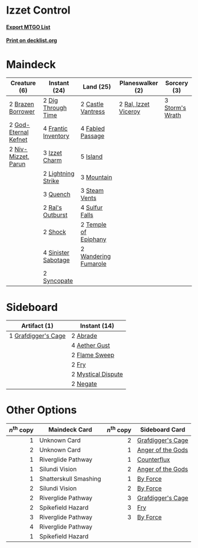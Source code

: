 # Izzet Control

#### [Export MTGO List](../collection/Izzet%20Control/Izzet%20Control.txt)
#### [Print on decklist.org](http://decklist.org/?deckmain=2%09Brazen%20Borrower%0A2%09Castle%20Vantress%0A2%09Dig%20Through%20Time%0A4%09Fabled%20Passage%0A4%09Frantic%20Inventory%0A2%09God-Eternal%20Kefnet%0A5%09Island%0A3%09Izzet%20Charm%0A2%09Lightning%20Strike%0A3%09Mountain%0A2%09Niv-Mizzet,%20Parun%0A3%09Quench%0A2%09Ral's%20Outburst%0A2%09Ral,%20Izzet%20Viceroy%0A2%09Shock%0A4%09Sinister%20Sabotage%0A3%09Steam%20Vents%0A3%09Storm's%20Wrath%0A4%09Sulfur%20Falls%0A2%09Syncopate%0A2%09Temple%20of%20Epiphany%0A2%09Wandering%20Fumarole&deckside=2%09Abrade%0A4%09Aether%20Gust%0A2%09Flame%20Sweep%0A2%09Fry%0A1%09Grafdigger's%20Cage%0A2%09Mystical%20Dispute%0A2%09Negate)
# Maindeck

|                                         Creature (6)                                          |                                         Instant (24)                                         |                                           Land (25)                                           |                                       Planeswalker (2)                                        |                                       Sorcery (3)                                        |
|-----------------------------------------------------------------------------------------------|----------------------------------------------------------------------------------------------|-----------------------------------------------------------------------------------------------|-----------------------------------------------------------------------------------------------|------------------------------------------------------------------------------------------|
|2 [Brazen Borrower](http://gatherer.wizards.com/Pages/Card/Details.aspx?multiverseid=473001)   |2 [Dig Through Time](http://gatherer.wizards.com/Pages/Card/Details.aspx?multiverseid=386518) |2 [Castle Vantress](http://gatherer.wizards.com/Pages/Card/Details.aspx?multiverseid=473204)   |2 [Ral, Izzet Viceroy](http://gatherer.wizards.com/Pages/Card/Details.aspx?multiverseid=452945)|3 [Storm's Wrath](http://gatherer.wizards.com/Pages/Card/Details.aspx?multiverseid=476408)|
|2 [God-Eternal Kefnet](http://gatherer.wizards.com/Pages/Card/Details.aspx?multiverseid=460980)|4 [Frantic Inventory](http://gatherer.wizards.com/Pages/Card/Details.aspx?multiverseid=485373)|4 [Fabled Passage](http://gatherer.wizards.com/Pages/Card/Details.aspx?multiverseid=473206)    |                                                                                               |                                                                                          |
|2 [Niv-Mizzet, Parun](http://gatherer.wizards.com/Pages/Card/Details.aspx?multiverseid=452942) |3 [Izzet Charm](http://gatherer.wizards.com/Pages/Card/Details.aspx?multiverseid=338413)      |5 [Island](http://gatherer.wizards.com/Pages/Card/Details.aspx?multiverseid=439857)            |                                                                                               |                                                                                          |
|                                                                                               |2 [Lightning Strike](http://gatherer.wizards.com/Pages/Card/Details.aspx?multiverseid=383299) |3 [Mountain](http://gatherer.wizards.com/Pages/Card/Details.aspx?multiverseid=439859)          |                                                                                               |                                                                                          |
|                                                                                               |3 [Quench](http://gatherer.wizards.com/Pages/Card/Details.aspx?multiverseid=457192)           |3 [Steam Vents](http://gatherer.wizards.com/Pages/Card/Details.aspx?multiverseid=405109)       |                                                                                               |                                                                                          |
|                                                                                               |2 [Ral's Outburst](http://gatherer.wizards.com/Pages/Card/Details.aspx?multiverseid=461139)   |4 [Sulfur Falls](http://gatherer.wizards.com/Pages/Card/Details.aspx?multiverseid=443135)      |                                                                                               |                                                                                          |
|                                                                                               |2 [Shock](http://gatherer.wizards.com/Pages/Card/Details.aspx?multiverseid=129732)            |2 [Temple of Epiphany](http://gatherer.wizards.com/Pages/Card/Details.aspx?multiverseid=442808)|                                                                                               |                                                                                          |
|                                                                                               |4 [Sinister Sabotage](http://gatherer.wizards.com/Pages/Card/Details.aspx?multiverseid=452804)|2 [Wandering Fumarole](http://gatherer.wizards.com/Pages/Card/Details.aspx?multiverseid=407692)|                                                                                               |                                                                                          |
|                                                                                               |2 [Syncopate](http://gatherer.wizards.com/Pages/Card/Details.aspx?multiverseid=442955)        |                                                                                               |                                                                                               |                                                                                          |


# Sideboard

|                                         Artifact (1)                                         |                                        Instant (14)                                         |
|----------------------------------------------------------------------------------------------|---------------------------------------------------------------------------------------------|
|1 [Grafdigger's Cage](http://gatherer.wizards.com/Pages/Card/Details.aspx?multiverseid=278452)|2 [Abrade](http://gatherer.wizards.com/Pages/Card/Details.aspx?multiverseid=430772)          |
|                                                                                              |4 [Aether Gust](http://gatherer.wizards.com/Pages/Card/Details.aspx?multiverseid=466796)     |
|                                                                                              |2 [Flame Sweep](http://gatherer.wizards.com/Pages/Card/Details.aspx?multiverseid=466893)     |
|                                                                                              |2 [Fry](http://gatherer.wizards.com/Pages/Card/Details.aspx?multiverseid=466894)             |
|                                                                                              |2 [Mystical Dispute](http://gatherer.wizards.com/Pages/Card/Details.aspx?multiverseid=473020)|
|                                                                                              |2 [Negate](http://gatherer.wizards.com/Pages/Card/Details.aspx?multiverseid=423707)          |


# Other Options

|*n*<sup>th</sup> copy|    Maindeck Card    |*n*<sup>th</sup> copy|                                       Sideboard Card                                       |
|--------------------:|---------------------|--------------------:|--------------------------------------------------------------------------------------------|
|                    1|Unknown Card         |                    2|[Grafdigger's Cage](http://gatherer.wizards.com/Pages/Card/Details.aspx?multiverseid=278452)|
|                    2|Unknown Card         |                    1|[Anger of the Gods](http://gatherer.wizards.com/Pages/Card/Details.aspx?multiverseid=438682)|
|                    1|Riverglide Pathway   |                    1|[Counterflux](http://gatherer.wizards.com/Pages/Card/Details.aspx?multiverseid=405183)      |
|                    1|Silundi Vision       |                    2|[Anger of the Gods](http://gatherer.wizards.com/Pages/Card/Details.aspx?multiverseid=438682)|
|                    1|Shatterskull Smashing|                    1|[By Force](http://gatherer.wizards.com/Pages/Card/Details.aspx?multiverseid=426825)         |
|                    2|Silundi Vision       |                    2|[By Force](http://gatherer.wizards.com/Pages/Card/Details.aspx?multiverseid=426825)         |
|                    2|Riverglide Pathway   |                    3|[Grafdigger's Cage](http://gatherer.wizards.com/Pages/Card/Details.aspx?multiverseid=278452)|
|                    2|Spikefield Hazard    |                    3|[Fry](http://gatherer.wizards.com/Pages/Card/Details.aspx?multiverseid=466894)              |
|                    3|Riverglide Pathway   |                    3|[By Force](http://gatherer.wizards.com/Pages/Card/Details.aspx?multiverseid=426825)         |
|                    4|Riverglide Pathway   |                     |                                                                                            |
|                    1|Spikefield Hazard    |                     |                                                                                            |

